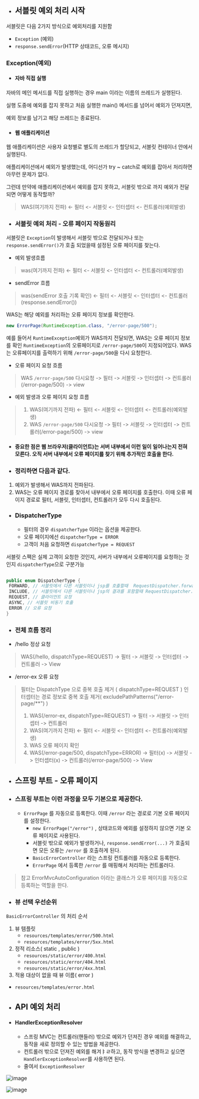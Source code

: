 * ## 서블릿 예외 처리 시작

서블릿은 다음 2가지 방식으로 예외처리를 지원함
* `Exception` (예외) 
* `response.sendError`(HTTP 상태코드, 오류 메시지)

### Exception(예외)

* #### 자바 직접 실행
자바의 메인 메서드를 직접 실행하는 경우 main 이라는 이름의 쓰레드가 실행된다.

실행 도중에 예외를 잡지 못하고 처음 실행한 main() 메서드를 넘어서 예외가 던져지면, 

예외 정보를 남기고 해당 쓰레드는 종료된다.


* ####  웹 애플리케이션
웹 애플리케이션은 사용자 요청별로 별도의 쓰레드가 할당되고, 서블릿 컨테이너 안에서 실행된다.

애플리케이션에서 예외가 발생했는데, 어디선가 try ~ catch로 예외를 잡아서 처리하면 아무런 문제가
없다. 

그런데 만약에 애플리케이션에서 예외를 잡지 못하고, 서블릿 밖으로 까지 예외가 전달되면 어떻게
동작할까?

> WAS(여기까지 전파) <- 필터 <- 서블릿 <- 인터셉터 <- 컨트롤러(예외발생)
> 


* ### 서블릿 예외 처리 - 오류 페이지 작동원리
서블릿은 `Exception`이 발생해서 서블릿 밖으로 전달되거나 또는  `response.sendError()`가 호출 되었을때 설정된 오류 페이지를 찾는다.

* 예외 발생흐름
> was(여기까지 전파) <- 필터 <- 서블릿 <- 인터셉터 <- 컨트롤러(예외발생)

* sendError 흐름
> was(sendError 호출 기록 확인) <- 필터 <- 서블릿 <- 인터셉터 <- 컨트롤러(response.sendError())

WAS는 해당 예외를 처리하는 오류 페이지 정보를 확인한다.
```java
new ErrorPage(RuntimeException.class, "/error-page/500");
```
예를 들어서 `RuntimeException`예외가 WAS까지 전달되면, WAS는 오류 페이지 정보를 확인
`RuntimeException`의 오류페이지로 `/error-page/500`이 지정되어있다. WAS는 오류페이지를 출력하기 위해 `/error-page/500`을 다시 요청한다.

* 오류 페이지 요청 흐름
> WAS `/error-page/500` 다시요청 -> 필터 -> 서블릿 -> 인터셉터 -> 컨트롤러(/error-page/500) -> view


* 예외 발생과 오류 페이지 요청 흐름
> 1. WAS(여기까지 전파) <- 필터 <- 서블릿 <- 인터셉터 <- 컨트롤러(예외발생)
> 2. WAS `/error-page/500` 다시요청 -> 필터 -> 서블릿 -> 인터셉터 -> 컨트롤러(/error-page/500) -> view

* #### 중요한 점은 웹 브라우저(클라이언트)는 서버 내부에서 이런 일이 일어나는지 전혀 모른다. 오직 서버 내부에서 오류 페이지를 찾기 위해 추가적인 호출을 한다.



* ### 정리하면 다음과 같다.
1. 예외가 발생해서 WAS까지 전파된다.
2. WAS는 오류 페이지 경로를 찾아서 내부에서 오류 페이지를 호출한다. 이때 오류 페이지 경로로 필터,
   서블릿, 인터셉터, 컨트롤러가 모두 다시 호출된다.


* ### DispatcherType
  * 필터의 경우 `dispatcherType` 이라는 옵션을 제공한다.
  * 오류 페이지에선 `dispatcherType = ERROR`
  * 고객이 처음 요청하면 `dispatcherType = REQUEST`
  

서블릿 스팩은 실제 고객이 요청한 것인지, 서버가 내부에서 오류페이지를 요청하는 것인지 `dispatcherType`으로 구분가능

```java

public enum DispatcherType {
 FORWARD, // 서블릿에서 다른 서블릿이나 jsp를 호출할때  RequestDispatcher.forward(request, response);
 INCLUDE, // 서블릿에서 다른 서블릿이나 jsp의 결과를 포함할때 RequestDispatcher.include(request, response);
 REQUEST, // 클라이언트 요청
 ASYNC, // 서블릿 비동기 호출
 ERROR // 오류 요청
}

```

* ### 전체 흐름 정리
* /hello 정상 요청
> WAS(/hello, dispatchType=REQUEST) -> 필터 -> 서블릿 -> 인터셉터 -> 컨트롤러 -> View


* /error-ex 오류 요청
> 필터는 DispatchType 으로 중복 호출 제거 ( dispatchType=REQUEST )
인터셉터는 경로 정보로 중복 호출 제거( excludePathPatterns("/error-page/**") )
> 
> 1. WAS(/error-ex, dispatchType=REQUEST) -> 필터 -> 서블릿 -> 인터셉터 -> 컨트롤러
> 2. WAS(여기까지 전파) <- 필터 <- 서블릿 <- 인터셉터 <- 컨트롤러(예외발생)
> 3. WAS 오류 페이지 확인
> 4. WAS(/error-page/500, dispatchType=ERROR) -> 필터(x) -> 서블릿 -> 인터셉터(x) ->
   컨트롤러(/error-page/500) -> View


* ## 스프링 부트 - 오류 페이지

* ### 스프링 부트는 이런 과정을 모두 기본으로 제공한다.
  * `ErrorPage` 를 자동으로 등록한다. 이때 `/error` 라는 경로로 기본 오류 페이지를 설정한다.
    * `new ErrorPage("/error")` , 상태코드와 예외를 설정하지 않으면 기본 오류 페이지로 사용된다.
    * 서블릿 밖으로 예외가 발생하거나, `response.sendError(...)` 가 호출되면 모든 오류는 `/error` 를
    호출하게 된다.
    * `BasicErrorController` 라는 스프링 컨트롤러를 자동으로 등록한다.
    * `ErrorPage` 에서 등록한 `/error` 를 매핑해서 처리하는 컨트롤러다.

> 참고
> ErrorMvcAutoConfiguration 이라는 클래스가 오류 페이지를 자동으로 등록하는 역할을 한다.
>



* ### 뷰 선택 우선순위
`BasicErrorController` 의 처리 순서
1. 뷰 템플릿
   * `resources/templates/error/500.html`
   * `resources/templates/error/5xx.html`
2. 정적 리소스( static , public )
   * `resources/static/error/400.html`
   * `resources/static/error/404.html`
   * `resources/static/error/4xx.html`
3. 적용 대상이 없을 때 뷰 이름( error )
  * `resources/templates/error.html`
 

* ## API 예외 처리
* #### HandlerExceptionResolver
  * 스프링 MVC는 컨트롤러(핸들러) 밖으로 예외가 던져진 경우 예외를 해결하고, 동작을 새로 정의할 수 있는 방법을 제공한다. 
  * 컨트롤러 밖으로 던져진 예외를 해겨ㅑㄹ하고, 동작 방식을 변경하고 싶으면 `HandlerExceptionResolver`를 사용하면 된다. 
  * 줄여서 `ExceptionResolver`

![image](https://user-images.githubusercontent.com/60100532/177977796-5d5a1fe2-a3e8-4573-99b0-494ed437481d.png)

![image](https://user-images.githubusercontent.com/60100532/177977854-9a1045dd-c202-4f9b-9db5-c23ef75512b6.png)